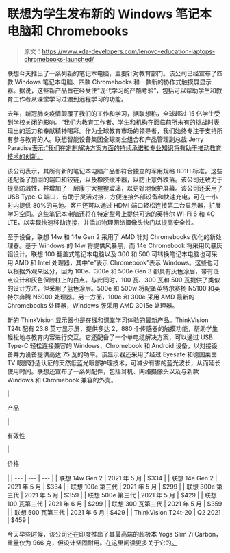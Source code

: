 # 联想为学生发布新的 Windows 笔记本电脑和 Chromebooks

> 原文：<https://www.xda-developers.com/lenovo-education-laptops-chromebooks-launched/>

联想今天推出了一系列新的笔记本电脑，主要针对教育部门。该公司已经宣布了四款 Windows 笔记本电脑、四款 Chromebooks 和一款新的协作式触摸屏显示器。据说，这些新产品旨在经受住“现代学习的严酷考验”，包括可以帮助学生和教育工作者从课堂学习过渡到远程学习的功能。

去年，新冠肺炎疫情颠覆了我们的工作和学习，据联想称，全球超过 15 亿学生受到学校关闭的影响。“我们为教育工作者、学生和机构在面临前所未有的挑战时表现出的活力和奉献精神喝彩。作为全球教育市场的领导者，我们始终专注于支持所有参与教育的人。联想智能设备集团全球商业组合和产品管理副总裁 Jerry Paradise[表示:“我们在定制解决方案方面的持续承诺和专业知识将有助于推动教育技术的创新。](https://news.lenovo.com/pressroom/press-releases/lenovo-education-solutions-reimagine-a-new-age-of-teaching-and-learning/)

该公司表示，其所有新的笔记本电脑产品都符合独立的军用规格 801H 标准。这些还配备了加固的端口和铰链，以及橡胶缓冲器，以防止意外跌落。该公司还致力于提高防溅性，并增加了一层康宁大猩猩玻璃，以更好地保护屏幕。该公司还采用了 USB Type-C 端口，有助于灵活对接，方便连接外部设备和快速充电，可在一小时内提供 80%的电池。客户还可以通过 HDMI 端口轻松连接第二台显示器，扩展学习空间。这些笔记本电脑还将在特定型号上提供可选的英特尔 Wi-Fi 6 和 4G LTE，以实现快速移动连接，并添加物理网络摄像头快门以提高安全性。

至于设备，联想 14w 和 14e Gen 2 采用了 AMD 针对 Chromebooks 优化的新处理器。基于 Windows 的 14w 将提供风暴黑，而 14e Chromebook 将采用风暴灰铝设计。联想 100 翻盖式笔记本电脑以及 300 和 500 可转换笔记本电脑也可采用 AMD 和 Intel 处理器，其中“e”表示 Chromebook”表示 Windows。这些也可以根据外观来区分，因为 100e、300e 和 500e Gen 3 都具有灰色涂层，带有斑点设计和灰色保险杠上的白点。与此同时，100 瓦、300 瓦和 500 瓦提供了类似的设计方法，但采用了蓝色涂层。500e 和 500w 将配备英特尔赛扬 N5100 和英特尔奔腾 N6000 处理器。另一方面，100e 和 300e 采用 AMD 最新的 Chromebooks 处理器，Windows 版采用 AMD 3015e 处理器。

新的 ThinkVision 显示器也是在线和课堂学习体验的最新产品。ThinkVision T24t 配有 23.8 英寸显示屏，提供多达 2，880 个传感器的触摸功能，帮助学生轻松地与教育内容进行交互。它还配备了一个单电缆解决方案，可以通过 USB Type-C 轻松连接兼容的 Windows、Chromebook 和 Android 设备，以对接设备并为设备提供高达 75 瓦的功率。该显示器还采用了经过 Eyesafe 和德国莱茵 TV 眼部舒适认证的天然低蓝光眼部护理技术，可减少有害的蓝光波长，从而延长使用时间。联想还宣布了一系列配件，包括耳机、网络摄像头以及与新款 Windows 和 Chromebook 兼容的外壳。

| 

产品

 | 

有效性

 | 

价格

 |
| --- | --- | --- |
| 联想 14w Gen 2 | 2021 年 5 月 | $334 |
| 联想 14e Gen 2 | 2021 年 5 月 | $334 |
| 联想 100e 第三代 | 2021 年 5 月 | $299 |
| 联想 300e 第三代 | 2021 年 5 月 | $359 |
| 联想 500e 第三代 | 2021 年 5 月 | $429 |
| 联想 100 瓦第三代 | 2021 年 6 月 | $299 |
| 联想 300 瓦第三代 | 2021 年 5 月 | $359 |
| 联想 500 瓦第三代 | 2021 年 6 月 | $429 |
| ThinkVision T24t-20 | Q2 2021 | $459 |

今天早些时候，该公司还在印度推出了其最高端的超极本 Yoga Slim 7i Carbon，重量仅为 966 克，但设计坚固耐用。在这里阅读更多关于它的[。](https://www.xda-developers.com/lenovo-yoga-slim-7i-carbon-india-launch/)